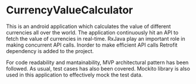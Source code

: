 # CurrencyValueCalculator
This is an android application which calculates the value of different currencies all over the world. The application continuously hit an API to fetch the value of currencies in real-time. RxJava play an important role in making concurrent API calls. Inorder to make efficient API calls Retrofit dependency is added to the project.

For code readability and mantainability, MVP architectural pattern has been followed. As usual, test cases has also been covered. Mockito library is also used in this application to effectively mock the test data.
